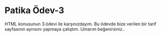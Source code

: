 # Patika Ödev-3
HTML konusunun 3.ödevi ile karşınızdayım. Bu ödevde bize verilen bir tarif sayfasının aynısını yapmaya çalıştım. Umarım beğenirsiniz..